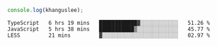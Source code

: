 ```js
console.log(khanguslee);
```

<!--START_SECTION:waka-->

```text
TypeScript   6 hrs 19 mins   ████████████▓░░░░░░░░░░░░   51.26 %
JavaScript   5 hrs 38 mins   ███████████▒░░░░░░░░░░░░░   45.77 %
LESS         21 mins         ▓░░░░░░░░░░░░░░░░░░░░░░░░   02.97 %
```

<!--END_SECTION:waka-->

<!--
**khanguslee/khanguslee** is a ✨ _special_ ✨ repository because its `README.md` (this file) appears on your GitHub profile.

Here are some ideas to get you started:

- 🔭 I’m currently working on ...
- 🌱 I’m currently learning ...
- 👯 I’m looking to collaborate on ...
- 🤔 I’m looking for help with ...
- 💬 Ask me about ...
- 📫 How to reach me: ...
- 😄 Pronouns: ...
- ⚡ Fun fact: ...
-->
